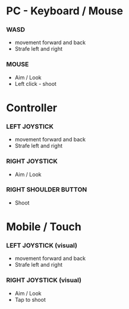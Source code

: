 # PC - Keyboard / Mouse

### WASD
- movement forward and back
- Strafe left and right

### MOUSE
- Aim / Look
- Left click - shoot

# Controller

### LEFT JOYSTICK
- movement forward and back
- Strafe left and right

### RIGHT JOYSTICK
- Aim / Look

### RIGHT SHOULDER BUTTON
- Shoot

# Mobile / Touch
### LEFT JOYSTICK (visual)
- movement forward and back
- Strafe left and right

### RIGHT JOYSTICK (visual)
- Aim / Look
- Tap to shoot


